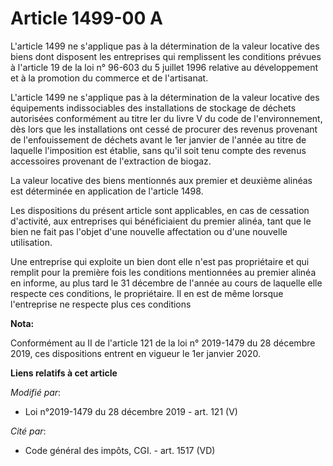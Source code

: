 # Article 1499-00 A

L'article 1499 ne s'applique pas à la détermination de la valeur locative des biens dont disposent les entreprises qui
remplissent les conditions prévues à l'article 19 de la loi n° 96-603 du 5 juillet 1996 relative au développement et à la
promotion du commerce et de l'artisanat.

L'article 1499 ne s'applique pas à la détermination de la valeur locative des équipements indissociables des installations de
stockage de déchets autorisées conformément au titre Ier du livre V du code de l'environnement, dès lors que les
installations ont cessé de procurer des revenus provenant de l'enfouissement de déchets avant le 1er janvier de l'année au
titre de laquelle l'imposition est établie, sans qu'il soit tenu compte des revenus accessoires provenant de l'extraction de
biogaz.

La valeur locative des biens mentionnés aux premier et deuxième alinéas est déterminée en application de l'article 1498.

Les dispositions du présent article sont applicables, en cas de cessation d'activité, aux entreprises qui bénéficiaient du
premier alinéa, tant que le bien ne fait pas l'objet d'une nouvelle affectation ou d'une nouvelle utilisation.

Une entreprise qui exploite un bien dont elle n'est pas propriétaire et qui remplit pour la première fois les conditions
mentionnées au premier alinéa en informe, au plus tard le 31 décembre de l'année au cours de laquelle elle respecte ces
conditions, le propriétaire. Il en est de même lorsque l'entreprise ne respecte plus ces conditions

**Nota:**

Conformément au II de l'article 121 de la loi n° 2019-1479 du 28 décembre 2019, ces dispositions entrent en vigueur le 1er
janvier 2020.

**Liens relatifs à cet article**

_Modifié par_:

  - Loi n°2019-1479 du 28 décembre 2019 - art. 121 (V)

_Cité par_:

  - Code général des impôts, CGI. - art. 1517 (VD)

